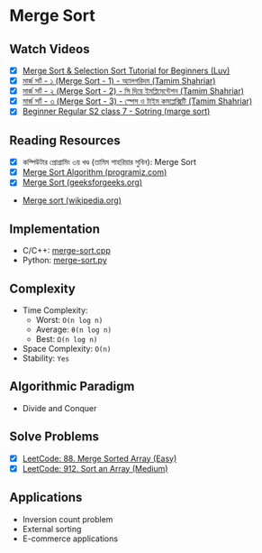 # Merge Sort

## Watch Videos
* [x] [Merge Sort & Selection Sort Tutorial for Beginners (Luv)](https://youtu.be/cWvruDR-hJA)
* [x] [মার্জ সর্ট - ১ (Merge Sort - 1) - অ্যালগরিদম (Tamim Shahriar)](https://youtu.be/mWuk56Aa6xw)
* [x] [মার্জ সর্ট - ২ (Merge Sort - 2) - সি দিয়ে ইমপ্লিমেন্টেশন (Tamim Shahriar)](https://youtu.be/-UzllqjFHW8)
* [x] [মার্জ সর্ট - ৩ (Merge Sort - 3) - স্পেস ও টাইম কমপ্লেক্সিটি (Tamim Shahriar)](https://youtu.be/g63rwGXC720)
* [x] [Beginner Regular S2 class 7 - Sotring (marge sort)](https://youtu.be/3-bHe5Njk04?t=3785)

## Reading Resources
* [x] কম্পিউটার প্রোগ্রামিং ৩য় খণ্ড (তামিম শাহরিয়ার সুবিন): Merge Sort
* [x] [Merge Sort Algorithm (programiz.com)](https://www.programiz.com/dsa/merge-sort)
* [x] [Merge Sort (geeksforgeeks.org)](https://www.geeksforgeeks.org/merge-sort)
* [Merge sort (wikipedia.org)](https://en.wikipedia.org/wiki/Merge_sort)

## Implementation
* C/C++: [merge-sort.cpp](merge-sort.cpp)
* Python: [merge-sort.py](merge-sort.py)

## Complexity
* Time Complexity:
    * Worst: `O(n log n)`
    * Average: `θ(n log n)`
    * Best: `Ω(n log n)`
* Space Complexity: `O(n)`
* Stability: `Yes`

## Algorithmic Paradigm
* Divide and Conquer

## Solve Problems
* [x] [LeetCode: 88. Merge Sorted Array (Easy)](https://leetcode.com/problems/merge-sorted-array)
* [x] [LeetCode: 912. Sort an Array (Medium)](https://leetcode.com/problems/sort-an-array/)

## Applications
* Inversion count problem
* External sorting
* E-commerce applications

